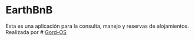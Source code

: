 # EarthBnB

Esta es una aplicación para la consulta, manejo y reservas de alojamientos. Realizada por # [Gord-OS](https://github.com/IntroCompuMovil18302/EarthBnB/wiki)
